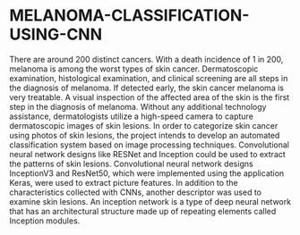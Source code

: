 # MELANOMA-CLASSIFICATION-USING-CNN
 There are around 200 distinct cancers. With a death incidence of 1 in 200, melanoma is among the worst types of skin cancer. 
 Dermatoscopic examination, histological examination, and clinical screening are all steps in the diagnosis of melanoma. 
 If detected early, the skin cancer melanoma is very treatable.
 A visual inspection of the affected area of the skin is the first step in the diagnosis of melanoma. 
 Without any additional technology assistance, dermatologists utilize a high-speed camera to capture dermatoscopic images of skin lesions. 
 In order to categorize skin cancer using photos of skin lesions, the project intends to develop an automated classification system based on image processing techniques.
 Convolutional neural network designs like RESNet and Inception could be used to extract the patterns of skin lesions. 
 Convolutional neural network designs InceptionV3 and ResNet50, which were implemented using the application Keras, were used to extract picture features.
 In addition to the characteristics collected with CNNs, another descriptor was used to examine skin lesions. 
 An inception network is a type of deep neural network that has an architectural structure made up of repeating elements called Inception modules.
